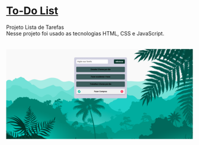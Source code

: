 # [To-Do List](https://suzimaramoura.github.io/to-do-list/)
 Projeto Lista de Tarefas <br>
 Nesse projeto foi usado as tecnologias HTML, CSS e JavaScript.<br>
 <br>
 <br>
 <img src="img/img-readme.png" alt="Imagem do projeto" width="800" />

